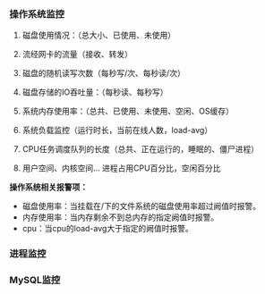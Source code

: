 ### 操作系统监控

1. 磁盘使用情况：（总大小、已使用、未使用）

2. 流经网卡的流量（接收、转发）

3. 磁盘的随机读写次数（每秒写/次、每秒读/次）

4. 磁盘存储的IO吞吐量：（每秒读、每秒写）

5. 系统内存使用率：（总共、已使用、未使用、空闲、OS缓存）

6. 系统负载监控（运行时长，当前在线人数，load-avg）

7. CPU任务调度队列的长度（总共、正在运行的，睡眠的、僵尸进程）

8. 用户空间、内核空间... 进程占用CPU百分比，空闲百分比

**操作系统相关报警项：**
* 磁盘使用率：当挂载在/下的文件系统的磁盘使用率超过阙值时报警。
* 内存使用率：当内存剩余不到总内存的指定阙值时报警。
* cpu：当cpu的load-avg大于指定的阙值时报警。

### 进程监控





### MySQL监控


